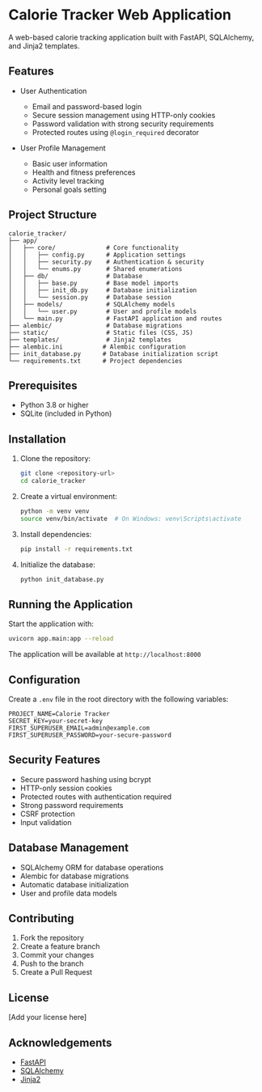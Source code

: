 # Calorie Tracker Web Application

A web-based calorie tracking application built with FastAPI, SQLAlchemy, and Jinja2 templates.

## Features

- User Authentication
  - Email and password-based login
  - Secure session management using HTTP-only cookies
  - Password validation with strong security requirements
  - Protected routes using `@login_required` decorator

- User Profile Management
  - Basic user information
  - Health and fitness preferences
  - Activity level tracking
  - Personal goals setting

## Project Structure

```
calorie_tracker/
├── app/
│   ├── core/              # Core functionality
│   │   ├── config.py      # Application settings
│   │   ├── security.py    # Authentication & security
│   │   └── enums.py       # Shared enumerations
│   ├── db/                # Database
│   │   ├── base.py        # Base model imports
│   │   ├── init_db.py     # Database initialization
│   │   └── session.py     # Database session
│   ├── models/            # SQLAlchemy models
│   │   └── user.py        # User and profile models
│   └── main.py            # FastAPI application and routes
├── alembic/               # Database migrations
├── static/                # Static files (CSS, JS)
├── templates/             # Jinja2 templates
├── alembic.ini           # Alembic configuration
├── init_database.py      # Database initialization script
└── requirements.txt      # Project dependencies
```

## Prerequisites

- Python 3.8 or higher
- SQLite (included in Python)

## Installation

1. Clone the repository:
   ```bash
   git clone <repository-url>
   cd calorie_tracker
   ```

2. Create a virtual environment:
   ```bash
   python -m venv venv
   source venv/bin/activate  # On Windows: venv\Scripts\activate
   ```

3. Install dependencies:
   ```bash
   pip install -r requirements.txt
   ```

4. Initialize the database:
   ```bash
   python init_database.py
   ```

## Running the Application

Start the application with:
```bash
uvicorn app.main:app --reload
```

The application will be available at `http://localhost:8000`

## Configuration

Create a `.env` file in the root directory with the following variables:
```env
PROJECT_NAME=Calorie Tracker
SECRET_KEY=your-secret-key
FIRST_SUPERUSER_EMAIL=admin@example.com
FIRST_SUPERUSER_PASSWORD=your-secure-password
```

## Security Features

- Secure password hashing using bcrypt
- HTTP-only session cookies
- Protected routes with authentication required
- Strong password requirements
- CSRF protection
- Input validation

## Database Management

- SQLAlchemy ORM for database operations
- Alembic for database migrations
- Automatic database initialization
- User and profile data models

## Contributing

1. Fork the repository
2. Create a feature branch
3. Commit your changes
4. Push to the branch
5. Create a Pull Request

## License

[Add your license here]


## Acknowledgements

- [FastAPI](https://fastapi.tiangolo.com/)
- [SQLAlchemy](https://www.sqlalchemy.org/)
- [Jinja2](https://jinja.palletsprojects.com/)

